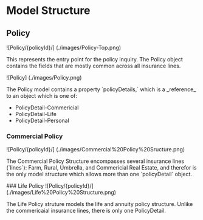 # Model Structure

## Policy
![Policy/{policyId}/]  (./images/Policy-Top.png)
<p>This represents the entry point for the policy inquiry.  The Policy object contains the fields that are mostly common across all insurance lines.</p>
![Policy]  (./images/Policy.png)
<p>The Policy model contains a property `policyDetails,` which is a _reference_ to an object which is one of:</p>

* PolicyDetail-Commericial
* PolicyDetail-Life
* PolicyDetail-Personal

### Commercial Policy
![Policy/{policyId}/]  (./images/Commercial%20Policy%20Sructure.png)
<p>The Commercial Policy Structure encompasses several insurance lines (`lines`):  Farm, Rural, Umbrella, and Commericial Real Estate, and therefor is the only model structure which allows more than one `policyDetail` object.</p>
### Life Policy
![Policy/{policyId}/]  (./images/Life%20Policy%20Structure.png)
<p>The Life Policy struture models the life and annuity policy structure.  Unlike the commericaial insurance lines, there is only one PolicyDetail.